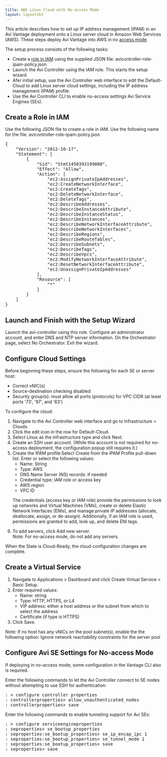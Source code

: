 ```yaml
---
title: AWS Linux Cloud with No-access Mode
layout: layout163
---
```

This article describes how to set up IP address management (IPAM) in an Avi Vantage deployment onto a Linux server cloud 
in Amazon Web Services (AWS). These steps deploy Avi Vantage into AWS in no <a href="/docs/16.3/orchestrator-access-modes">access mode</a>.

The setup process consists of the following tasks:

* Create a <a href="/docs/16.3/iam-role-setup-for-installation-into-aws">role in IAM</a> using the supplied JSON file: avicontroller-role-ipam-policy.json
* Launch the Avi Controller using the IAM role. This starts the setup wizard.
* Afer initial setup, use the Avi Controller web interface to edit the Default-Cloud to add Linux server cloud settings, including the IP address management (IPAM) profile.
* Use the Avi Controller CLI to enable no-access settings Avi Service Engines (SEs). 

## Create a Role in IAM

Use the following JSON file to create a role in IAM. Use the following name for the file: avicontroller-role-ipam-policy.json

<pre>{
    "Version": "2012-10-17",
    "Statement": [
        {
            "Sid": "Stmt1450393199000",
            "Effect": "Allow",
            "Action": [
                "ec2:AssignPrivateIpAddresses",
                "ec2:CreateNetworkInterface",
                "ec2:CreateTags",
                "ec2:DeleteNetworkInterface",
                "ec2:DeleteTags",
                "ec2:DescribeAddresses",
                "ec2:DescribeInstanceAttribute",
                "ec2:DescribeInstanceStatus",
                "ec2:DescribeInstances",
                "ec2:DescribeNetworkInterfaceAttribute",
                "ec2:DescribeNetworkInterfaces",
                "ec2:DescribeRegions",
                "ec2:DescribeRouteTables",
                "ec2:DescribeSubnets",
                "ec2:DescribeTags",
                "ec2:DescribeVpcs",
                "ec2:ModifyNetworkInterfaceAttribute",
                "ec2:ResetNetworkInterfaceAttribute",
                "ec2:UnassignPrivateIpAddresses"
            ],
            "Resource": [
                "*"
            ]
        }
    ]
}
</pre> 

## Launch and Finish with the Setup Wizard

Launch the avi-controller using this role. Configure an administrator account, and enter DNS and NTP server information. On the Orchestrator page, select No Orchestrator. Exit the wizard.

## Configure Cloud Settings

Before beginning these steps, ensure the following for each SE or server host:

* Correct vNIC(s)
* Source-destination checking disabled
* Security group(s): must allow all ports (protocols) for VPC CIDR (at least ports '73', '97', and '63') 

To configure the cloud:

<ol> 
 <li>Navigate to the Avi Controller web interface and go to Infrastructure &gt; Clouds.</li> 
 <li>Click the edit icon in the row for Default-Cloud.</li> 
 <li>Select Linux as the infrastructure type and click Next.</li> 
 <li>Create an SSH user account. (While this account is not required for no-access deployment, the configuration popup still requires it.)</li> 
 <li>Create the IPAM profile:Select Create from the IPAM Profile pull-down list. Enter or select the following values: 
  <ul> 
   <li>Name: String</li> 
   <li>Type: AWS</li> 
   <li>DNS Name Server (NS) records: if needed</li> 
   <li>Credential type: IAM role or access key</li> 
   <li>AWS region</li> 
   <li>VPC ID</li> 
  </ul> <p>The credentials (access key or IAM role) provide the permissions to look up networks and Virtual Machines (VMs), create or delete Elastic Network Interfaces (ENIs), and manage private IP addresses (allocate, deallocate, assign, or de-assign). Additionally, if an IAM role is used, permissions are granted to add, look up, and delete ENI tags.</p></li> 
 <li>To add servers, click Add new server.<br> Note: For no-access mode, do not add any servers.</li> 
</ol> 

When the State is Cloud-Ready, the cloud configuration changes are complete.

## Create a Virtual Service

<ol> 
 <li>Navigate to Applications &gt; Dashboard and click Create Virtual Service &gt; Basic Setup.</li> 
 <li>Enter required values: 
  <ul> 
   <li>Name: string</li> 
   <li>Type: HTTP, HTTPS, or L4</li> 
   <li>VIP address: either a host address or the subnet from which to select the address</li> 
   <li>Certificate (if type is HTTPS)</li> 
  </ul> </li> 
 <li>Click Save.</li> 
</ol> 

Note: If no host has any vNICs on the pool subnet(s), enable the the following option: Ignore network reachability constraints for the server pool

## Configure Avi SE Settings for No-access Mode

If deploying in no-access mode, some configuration in the Vantage CLI also is required.

Enter the following commands to let the Avi Controller connect to SE nodes without attempting to use SSH for authentication:

<pre>: &gt; configure controller properties 
: controllerproperties&gt; allow_unauthenticated_nodes 
: controllerproperties&gt; save
</pre> 

Enter the following commands to enable tunneling support for Avi SEs:

<pre class="">: &gt; configure serviceengineproperties 
: seproperties&gt; se_bootup_properties 
: seproperties:se_bootup_properties&gt; se_ip_encap_ipc 1
: seproperties:se_bootup_properties&gt; se_tunnel_mode 1
: seproperties:se_bootup_properties&gt; save
: seproperties&gt; save
</pre> 